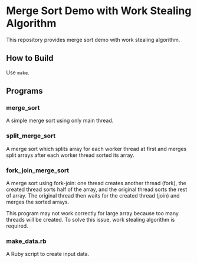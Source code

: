 # Merge Sort Demo with Work Stealing Algorithm

This repository provides merge sort demo with work stealing algorithm.

## How to Build

Use `make`.

## Programs

### merge_sort

A simple merge sort using only main thread.

### split_merge_sort

A merge sort which splits array for each worker thread at first 
and merges split arrays after each worker thread sorted its array.

### fork_join_merge_sort

A merge sort using fork-join: one thread creates another thread (fork), 
the created thread sorts half of the array, and the original thread 
sorts the rest of array.
The original thread then waits for the created thread (join) 
and merges the sorted arrays.

This program may not work correctly for large array because too many 
threads will be created.
To solve this issue, work stealing algorithm is required.

### make_data.rb

A Ruby script to create input data.
